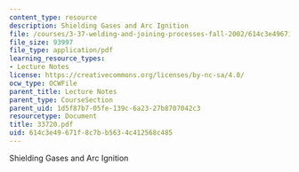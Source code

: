 ```yaml
---
content_type: resource
description: Shielding Gases and Arc Ignition
file: /courses/3-37-welding-and-joining-processes-fall-2002/614c3e49671f8c7bb5634c412568c485_33720.pdf
file_size: 93997
file_type: application/pdf
learning_resource_types:
- Lecture Notes
license: https://creativecommons.org/licenses/by-nc-sa/4.0/
ocw_type: OCWFile
parent_title: Lecture Notes
parent_type: CourseSection
parent_uid: 1d5f87b7-05fe-139c-6a23-27b8707042c3
resourcetype: Document
title: 33720.pdf
uid: 614c3e49-671f-8c7b-b563-4c412568c485
---
```

Shielding Gases and Arc Ignition